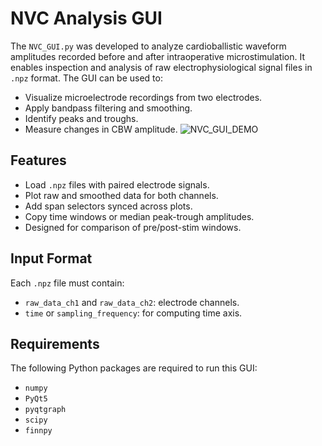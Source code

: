 # NVC Analysis GUI
The `NVC_GUI.py` was developed to analyze cardioballistic waveform amplitudes recorded before and after intraoperative microstimulation. It enables inspection and analysis of raw electrophysiological signal files in `.npz` format. The GUI can be used to:
- Visualize microelectrode recordings from two electrodes.
- Apply bandpass filtering and smoothing.
- Identify peaks and troughs.
- Measure changes in CBW amplitude.
![NVC_GUI_DEMO](https://github.com/user-attachments/assets/00ebec51-d363-41d5-96c2-cd86b9a8710c)

## Features
- Load `.npz` files with paired electrode signals.
- Plot raw and smoothed data for both channels.
- Add span selectors synced across plots.
- Copy time windows or median peak-trough amplitudes.
- Designed for comparison of pre/post-stim windows.

## Input Format
Each `.npz` file must contain:
- `raw_data_ch1` and `raw_data_ch2`: electrode channels.
- `time` or `sampling_frequency`: for computing time axis.

## Requirements
The following Python packages are required to run this GUI:
- `numpy`
- `PyQt5`
- `pyqtgraph`
- `scipy`
- `finnpy`
